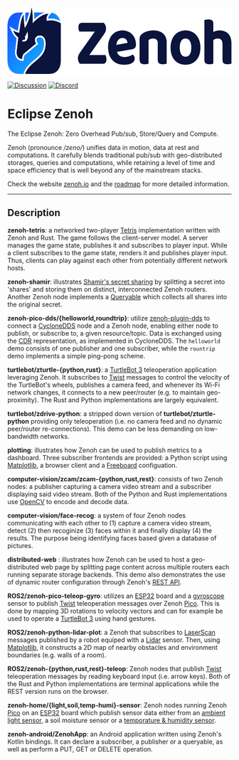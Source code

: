 <img src="https://raw.githubusercontent.com/eclipse-zenoh/zenoh/master/zenoh-dragon.png" height="150">

[![Discussion](https://img.shields.io/badge/discussion-on%20github-blue)](https://github.com/eclipse-zenoh/roadmap/discussions)
[![Discord](https://img.shields.io/badge/chat-on%20discord-blue)](https://discord.gg/2GJ958VuHs)

# Eclipse Zenoh

The Eclipse Zenoh: Zero Overhead Pub/sub, Store/Query and Compute.

Zenoh (pronounce _/zeno/_) unifies data in motion, data at rest and computations. It carefully blends traditional pub/sub with geo-distributed storages, queries and computations, while retaining a level of time and space efficiency that is well beyond any of the mainstream stacks.

Check the website [zenoh.io](http://zenoh.io) and the [roadmap](https://github.com/eclipse-zenoh/roadmap) for more detailed information.

-------------------------------

## Description

<!-- TODO: Add pictures -->

**zenoh-tetris**: a networked two-player
[Tetris](https://en.wikipedia.org/wiki/Tetris) implementation written with Zenoh
and Rust. The game follows the client-server model. A server manages the game
state, publishes it and subscribes to player input. While a client subscribes to
the game state, renders it and publishes player input. Thus, clients can play
against each other from potentially different network hosts.

**zenoh-shamir**: illustrates [Shamir's secret
sharing](https://en.wikipedia.org/wiki/Shamir%27s_Secret_Sharing) by splitting a
secret into 'shares' and storing them on distinct, interconnected Zenoh routers.
Another Zenoh node implements a
[Queryable](https://zenoh.io/docs/manual/abstractions/#queryable) which collects
all shares into the original secret.

**zenoh-pico-dds/{helloworld,roundtrip}**: utilize
[zenoh-plugin-dds](https://github.com/eclipse-zenoh/zenoh-plugin-dds) to connect
a [CycloneDDS](https://github.com/eclipse-cyclonedds/cyclonedds) node and a
Zenoh node, enabling either node to publish, or subscribe to, a given
resource/topic. Data is exchanged using the
[CDR](https://en.wikipedia.org/wiki/Common_Data_Representation) representation,
as implemented in CycloneDDS. The `helloworld` demo consists of one publisher
and one subscriber, while the `rountrip` demo implements a simple ping-pong
scheme.

**turtlebot/zturtle-{python,rust}**: a [TurtleBot
3](https://en.wikipedia.org/wiki/TurtleBot) teleoperation application leveraging
Zenoh. It subscribes to
[Twist](https://docs.ros.org/en/noetic/api/geometry_msgs/html/msg/Twist.html)
messages to control the velocity of the TurtleBot's wheels, publishes a camera
feed, and whenever its Wi-Fi network changes, it connects to a new peer/router
(e.g. to maintain geo-proximity). The Rust and Python implementations are
largely equivalent.

**turtlebot/zdrive-python**: a stripped down version of
**turtlebot/zturtle-python** providing only teleoperation (i.e. no camera feed
and no dynamic peer/router re-connections). This demo can be less demanding on
low-bandwidth networks.

**plotting**: illustrates how Zenoh can be used to publish metrics to a
dashboard. Three subscriber frontends are provided: a Python script using
[Matplotlib](https://matplotlib.org/), a browser client and a
[Freeboard](https://freeboard.github.io) configuation.

**computer-vision/zcam/zcam-{python,rust,rest}**: consists of two Zenoh nodes: a
publisher capturing a camera video stream and a subscriber displaying said video
stream. Both of the Python and Rust implementations use
[OpenCV](https://opencv.org/) to encode and decode data.

**computer-vision/face-recog**: a system of four Zenoh nodes communicating with
each other to (1) capture a camera video stream, detect (2) then recoginize (3)
faces within it and finally display (4) the results. The purpose being
identifying faces based given a database of pictures.

**distributed-web**
: illustrates how Zenoh can be used to host a geo-distributed
web page by splitting page content across multiple routers each running separate
storage backends. This demo also demonstrates the use of dynamic router
configuration through Zenoh's [REST API](https://zenoh.io/docs/apis/rest/).

**ROS2/zenoh-pico-teleop-gyro**: utilizes an
[ESP32](https://en.wikipedia.org/wiki/ESP32) board and a
[gyroscope](https://en.wikipedia.org/wiki/Gyroscope) sensor to publish
[Twist](https://docs.ros.org/en/noetic/api/geometry_msgs/html/msg/Twist.html)
teleoperation messages over Zenoh
[Pico](https://github.com/eclipse-zenoh/zenoh-pico). This is done by mapping 3D
rotations to velocity vectors and can for example be used to operate a
[TurtleBot 3](https://en.wikipedia.org/wiki/TurtleBot) using hand gestures.

**ROS2/zenoh-python-lidar-plot**: a Zenoh that subscribes to
[LaserScan](http://docs.ros.org/en/melodic/api/sensor_msgs/html/msg/LaserScan.html)
messages published by a robot equiped with a
[Lidar](https://en.wikipedia.org/wiki/Lidar) sensor. Then, using
[Matplotlib](https://matplotlib.org/), it constructs a 2D map of nearby
obstacles and environment boundaries (e.g. walls of a room).

**ROS2/zenoh-{python,rust,rest}-teleop**: Zenoh nodes that publish
[Twist](https://docs.ros.org/en/noetic/api/geometry_msgs/html/msg/Twist.html)
teleoperation messages by reading keyboard input (i.e. arrow keys). Both of the
Rust and Python implementations are terminal applications while the REST version
runs on the browser.

**zenoh-home/{light,soil,temp-humi}-sensor**: Zenoh nodes running Zenoh
[Pico](https://github.com/eclipse-zenoh/zenoh-pico) on an
[ESP32](https://en.wikipedia.org/wiki/ESP32) board which publish sensor data
either from an [ambient light
sensor](https://learn.adafruit.com/adafruit-bh1750-ambient-light-sensor/overview),
a soil moisture sensor or a [temporature & humidity
sensor](https://learn.adafruit.com/dht).

**zenoh-android/ZenohApp**: an Android application written using Zenoh's Kotlin
bindings. It can declare a subscriber, a publisher or a queryable, as well as
perform a PUT, GET or DELETE operation.
